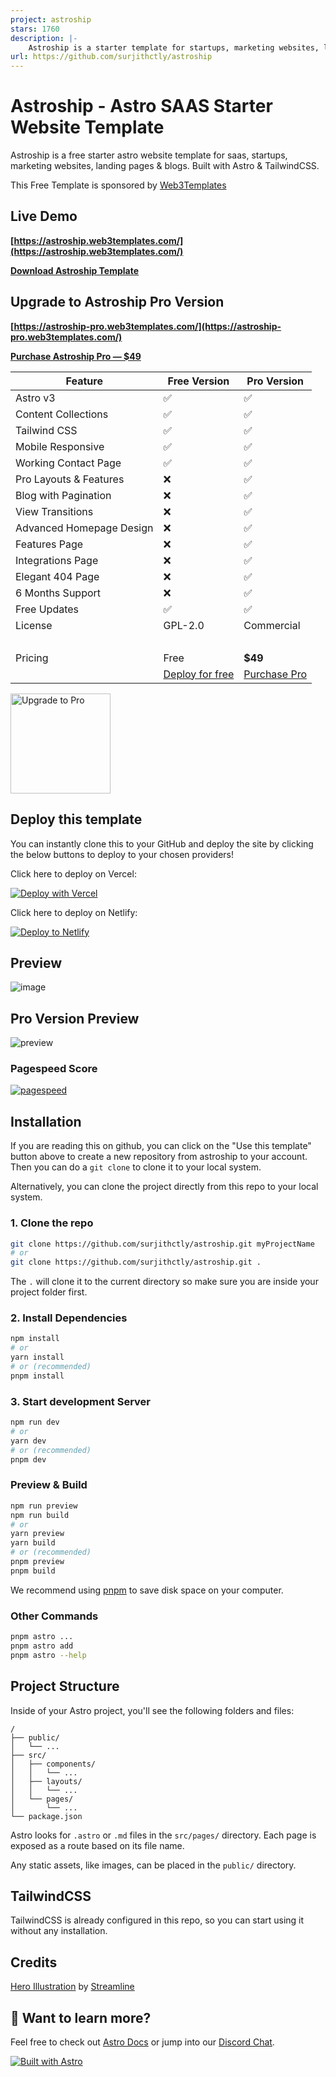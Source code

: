 ```yaml
---
project: astroship
stars: 1760
description: |-
    Astroship is a starter template for startups, marketing websites, landing pages & blog. Built with Astro & TailwindCSS
url: https://github.com/surjithctly/astroship
---
```


# Astroship - Astro SAAS Starter Website Template

Astroship is a free starter astro website template for saas, startups, marketing websites, landing pages & blogs. Built with Astro & TailwindCSS.

This Free Template is sponsored by [Web3Templates](https://web3templates.com)

## Live Demo

**[https://astroship.web3templates.com/](https://astroship.web3templates.com/)**

**[Download Astroship Template](https://web3templates.com/templates/astroship-starter-website-template-for-astro)**

## Upgrade to Astroship Pro Version

**[https://astroship-pro.web3templates.com/](https://astroship-pro.web3templates.com/)**

**[Purchase Astroship Pro — $49](https://web3templates.com/templates/astroship-pro-astro-saas-website-template)**


<!-- prettier-ignore -->
| Feature | Free Version | Pro Version |
| --- | ------ | --- |
| Astro v3 | ✅  | ✅ |
| Content Collections | ✅  | ✅ |
| Tailwind CSS   | ✅  | ✅ |
| Mobile Responsive | ✅  | ✅ |
| Working Contact Page | ✅  | ✅ |
| Pro Layouts & Features | ❌  | ✅ |
| Blog with Pagination | ❌ | ✅ |
| View Transitions | ❌ | ✅ |
| Advanced Homepage Design | ❌  | ✅ |
| Features Page | ❌  | ✅ |
| Integrations Page | ❌  | ✅ |
| Elegant 404 Page | ❌  | ✅ |
| 6 Months Support| ❌  | ✅  |
| Free Updates    | ✅  | ✅  |
| License         | GPL-2.0 | Commercial |
| &nbsp; | &nbsp;| &nbsp;|
| Pricing| Free|**$49**|
| &nbsp; | [Deploy for free](https://vercel.com/new/surjithctly/clone?demo-description=Starter%20template%20for%20startups%2C%20marketing%20websites%20%26%20blogs%20built%20with%20Astro%20and%20TailwindCSS.&demo-image=%2F%2Fimages.ctfassets.net%2Fe5382hct74si%2F5dB0dDqBr1BfvIoNOmffVB%2F784984a8d3fe5e3db123e7c655166046%2Fastroship_-_Tony_Sullivan.jpg&demo-title=Astroship&demo-url=https%3A%2F%2Fastroship.web3templates.com%2F&from=templates&project-name=Astroship&repository-name=astroship&repository-url=https%3A%2F%2Fgithub.com%2Fsurjithctly%2Fastroship&skippable-integrations=1) | [Purchase Pro](https://web3templates.com/templates/astroship-pro-astro-saas-website-template) |

<a href="https://web3templates.com/templates/astroship-pro-astro-saas-website-template">
<img width="160" alt="Upgrade to Pro" src="https://user-images.githubusercontent.com/1884712/199181300-37c2128e-d033-4145-a906-16fa5263a53b.png">
</a>

## Deploy this template

You can instantly clone this to your GitHub and deploy the site by clicking the below buttons to deploy to your chosen providers!

Click here to deploy on Vercel:

[![Deploy with Vercel](https://vercel.com/button)](https://vercel.com/new/clone?repository-url=https%3A%2F%2Fgithub.com%2Fsurjithctly%2Fastroship&project-name=astroship&repository-name=astroship&demo-title=Astroship%20-%20Astro%20Starter%20Template&demo-description=Astroship%20is%20a%20starter%20template%20for%20startups%2C%20marketing%20websites%20%26%20landing%20pages.%20Built%20with%20Astro%2C%20TailwindCSS&demo-url=https%3A%2F%2Fastroship.web3templates.com%2F&demo-image=https%3A%2F%2Fuser-images.githubusercontent.com%2F1884712%2F200831799-10ef2456-a02e-4068-b580-4b5326f0b33b.png)

Click here to deploy on Netlify:

[![Deploy to Netlify](https://www.netlify.com/img/deploy/button.svg)](https://app.netlify.com/start/deploy?repository=https://github.com/surjithctly/astroship)

## Preview

![image](https://user-images.githubusercontent.com/1884712/200831799-10ef2456-a02e-4068-b580-4b5326f0b33b.png)


## Pro Version Preview

![preview](https://github.com/surjithctly/astroship/assets/1884712/25665c02-d2a7-43dc-89b2-34a8ae37ade9)


### Pagespeed Score

[![pagespeed](https://user-images.githubusercontent.com/1884712/210250214-7aa98167-7993-4b90-8138-326b8fa0c223.png)](https://pagespeed.web.dev/report?url=https%3A%2F%2Fastroship.web3templates.com%2F)


## Installation

If you are reading this on github, you can click on the "Use this template" button above to create a new repository from astroship to your account. Then you can do a `git clone` to clone it to your local system.

Alternatively, you can clone the project directly from this repo to your local system.

### 1. Clone the repo

```bash
git clone https://github.com/surjithctly/astroship.git myProjectName
# or
git clone https://github.com/surjithctly/astroship.git .
```

The `.` will clone it to the current directory so make sure you are inside your project folder first.

### 2. Install Dependencies

```bash
npm install
# or
yarn install
# or (recommended)
pnpm install
```

### 3. Start development Server

```bash
npm run dev
# or
yarn dev
# or (recommended)
pnpm dev
```

### Preview & Build

```bash
npm run preview
npm run build
# or
yarn preview
yarn build
# or (recommended)
pnpm preview
pnpm build
```

We recommend using [pnpm](https://pnpm.io/) to save disk space on your computer.

### Other Commands

```bash
pnpm astro ...
pnpm astro add
pnpm astro --help
```

## Project Structure

Inside of your Astro project, you'll see the following folders and files:

```
/
├── public/
│   └── ...
├── src/
│   ├── components/
│   │   └── ...
│   ├── layouts/
│   │   └── ...
│   └── pages/
│       └── ...
└── package.json
```

Astro looks for `.astro` or `.md` files in the `src/pages/` directory. Each page is exposed as a route based on its file name.

Any static assets, like images, can be placed in the `public/` directory.

## TailwindCSS

TailwindCSS is already configured in this repo, so you can start using it without any installation.

## Credits

[Hero Illustration](https://www.figma.com/community/file/1108400791662599811) by [Streamline](https://www.streamlinehq.com/)

## 👀 Want to learn more?

Feel free to check out [Astro Docs](https://docs.astro.build) or jump into our [Discord Chat](https://web3templates.com/discord).

[![Built with Astro](https://astro.badg.es/v1/built-with-astro.svg)](https://astro.build)


